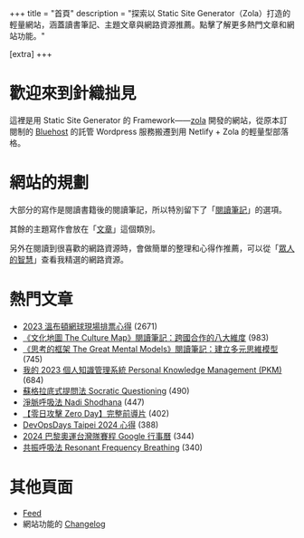 +++
title = "首頁"
description = "探索以 Static Site Generator（Zola）打造的輕量網站，涵蓋讀書筆記、主題文章與網路資源推薦。點擊了解更多熱門文章和網站功能。"

[extra]
+++

# 歡迎來到針織拙見

這裡是用 Static Site Generator 的 Framework——[zola](https://www.getzola.org/documentation/getting-started/overview/) 開發的網站，從原本訂閱制的 [Bluehost](https://www.bluehost.com/) 的託管 Wordpress 服務搬遷到用 Netlify + Zola 的輕量型部落格。

# 網站的規劃

大部分的寫作是閱讀書籍後的閱讀筆記，所以特別留下了「[閱讀筆記](reading-notes/)」的選項。

其餘的主題寫作會放在「[文章](blog/)」這個類別。

另外在閱讀到很喜歡的網路資源時，會做簡單的整理和心得作推薦，可以從「[眾人的智慧](wistom/)」查看我精選的網路資源。

# 熱門文章
* [2023 溫布頓網球現場排票心得](/blog/2023-wimbledon-tennis/) <span class="view-count">(2671)</span>
* [《文化地圖 The Culture Map》閱讀筆記：跨國合作的八大維度](/reading-notes/the-culture-map/) <span class="view-count">(983)</span>
* [《思考的框架 The Great Mental Models》閱讀筆記：建立多元思維模型](/reading-notes/the-great-mental-models/) <span class="view-count">(745)</span>
* [我的 2023 個人知識管理系統 Personal Knowledge Management (PKM)](/blog/2023-personal-knowledge-management/) <span class="view-count">(684)</span>
* [蘇格拉底式提問法 Socratic Questioning](/wisdom/methods/socratic-questioning/) <span class="view-count">(490)</span>
* [淨脈呼吸法 Nadi Shodhana](/wisdom/methods/nadi-shodhana/) <span class="view-count">(447)</span>
* [【零日攻擊 Zero Day】完整前導片](/wisdom/videos/zero-day-trailer/) <span class="view-count">(402)</span>
* [DevOpsDays Taipei 2024 心得](/blog/2024-devopsdays-taipei/) <span class="view-count">(388)</span>
* [2024 巴黎奧運台灣隊賽程 Google 行事曆](/blog/2024-olympics-taiwan-calendar/) <span class="view-count">(344)</span>
* [共振呼吸法 Resonant Frequency Breathing](/wisdom/methods/resonant-frequency-breathing/) <span class="view-count">(340)</span>


# 其他頁面
* [Feed](/atom.xml)
* 網站功能的 [Changelog](@/changelog/index.md)
